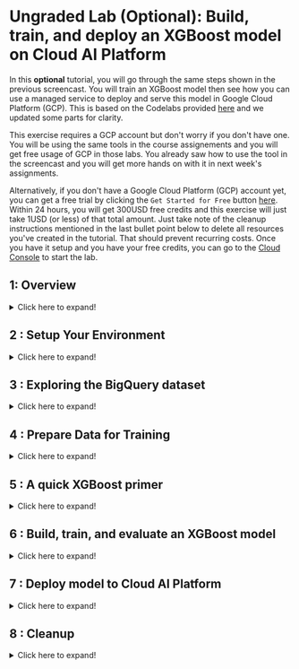 # Ungraded Lab (Optional): Build, train, and deploy an XGBoost model on Cloud AI Platform

In this **optional** tutorial, you will go through the same steps shown in the previous screencast. You will train an XGBoost model then see how you can use a managed service to deploy and serve this model in Google Cloud Platform (GCP). This is based on the Codelabs provided [here](https://codelabs.developers.google.com/codelabs/xgb-caip-e2e#0) and we updated some parts for clarity.

This exercise requires a GCP account but don't worry if you don't have one. You will be using the same tools in the course assignements and you will get free usage of GCP in those labs. You already saw how to use the tool in the screencast and you will get more hands on with it in next week's assignments.

Alternatively, if you don't have a Google Cloud Platform (GCP) account yet, you can get a free trial by clicking the `Get Started for Free` button [here](https://cloud.google.com/free). Within 24 hours, you will get 300USD free credits and this exercise will just take 1USD (or less) of that total amount. Just take note of the cleanup instructions mentioned in the last bullet point below to delete all resources you've created in the tutorial. That should prevent recurring costs. Once you have it setup and you have your free credits, you can go to the [Cloud Console](https://console.cloud.google.com/) to start the lab.

## 1: Overview

<details>
<summary>Click here to expand!</summary>

In this lab, you will walk through a complete ML workflow on GCP. From a Cloud AI Platform Notebooks environment, you'll ingest data from a BigQuery public dataset, build and train an XGBoost model, and deploy the model to AI Platform for prediction.

You'll learn how to:

* Ingest and analyze a BigQuery dataset in AI Platform Notebooks
* Build an XGBoost model
* Deploy the XGBoost model to AI Platform and get predictions
* The total cost to run this lab on Google Cloud is about $1.

*Tip: It is best to have at least two windows open when going through the instructions in this tutorial: at least one for navigating to the different parts of GCP (e.g. Storage, BigQuery, AI Platform Models) and one for the AI Platform Jupyter Notebook you will open in Step 2 below.*

</details>

## 2 : Setup Your Environment

<details>
<summary>Click here to expand!</summary>

You'll need a Google Cloud Platform project to run this exercise. If you just enabled a GCP free trial, you should already have a project called 'My First Project'. If not, you can follow the [instructions here](https://cloud.google.com/resource-manager/docs/creating-managing-projects) to create a project.

**Step 1**: Enable the Cloud AI Platform Models API

Navigate to the [AI Platform Models](https://console.cloud.google.com/ai-platform/models) section of your Cloud Console and click Enable if it isn't already enabled.

<img src='./images/models_api.png' alt='images/models_api'>

**Step 2**: Enable the [Compute Engine API](https://console.cloud.google.com/marketplace/details/google/compute.googleapis.com)

Navigate to `Compute Engine` and select `Enable` if it isn't already enabled. You'll need this to create your notebook instance. (*tip: After clicking Enable and it doesn't automatically refresh, you can just manually refresh the page after a minute to see if the API has been enabled. It should show "API Enabled".*

**Step 3**: Create an AI Platform Notebooks instance

Navigate to [AI Platform Notebooks](https://console.cloud.google.com/mlengine/notebooks/instances) section of your Cloud Console and click *New Instance*. Then select the latest *Python* instance type:

<img src='./images/notebook.png' alt='images/notebook.png'>

Use the default options and then click *Create*. Once the instance has been created, select *Open JupyterLab*.

**Step 4**: Install XGBoost

Once your JupyterLab instance has opened, you'll need to add the XGBoost package.

To do this, select Terminal from the launcher:

<img src='./images/terminal_launcher.png' alt='images/terminal_launcher.png'>

Then run the following to install the latest version of XGBoost supported by AI Platform:

```
pip3 install xgboost==1.4.2
```

After this completes, close the Terminal (`x` on the upper right) to go back to the Launcher:

<img src='./images/close.png' alt='images/close.png'>

From there, you can open a `Python 3` Notebook instance. You're ready to get started in your notebook!

**Step 5**: Import Python packages

*For the rest of this codelab, run all the code snippets from your Jupyter notebook.*

In the first cell of your notebook, add the following imports and run the cell. You can run it by pressing the right arrow button in the top menu or pressing command-enter:

```
import pandas as pd
import xgboost as xgb
import numpy as np

from sklearn.model_selection import train_test_split
from sklearn.utils import shuffle
from google.cloud import bigquery
```

</details>

## 3 : Exploring the BigQuery dataset

<details>
<summary>Click here to expand!</summary>

BigQuery has made [many datasets](https://cloud.google.com/bigquery/public-data) publicly available for your exploration. For this lab, we'll be using the [natality dataset](https://console.cloud.google.com/bigquery?p=bigquery-public-data&d=samples&t=natality&page=table&_ga=2.91160473.24786528.1580741008-413280468.1556849151). This contains data on nearly every birth in the US over a 40 year time period, including the birth weight of the child, and demographic information on the baby's parents. You'll be using a subset of the features to predict a baby's birth weight.

**Step 1**: Download the BigQuery data to our notebook

You'll be using the Python client library for BigQuery to download the data into a Pandas DataFrame. The original dataset is 21GB and contains 123M rows. To keep things simple we'll only be using 10,000 rows from the dataset.

Construct the query and preview the resulting DataFrame with the following code. Here we're getting 4 features from the original dataset, along with baby weight (the thing our model will predict). The dataset goes back many years but for this model we'll use only data from after 2000:

```
query="""
SELECT
  weight_pounds,
  is_male,
  mother_age,
  plurality,
  gestation_weeks
FROM
  publicdata.samples.natality
WHERE year > 2000
LIMIT 10000
"""
df = bigquery.Client().query(query).to_dataframe()
df.head()
```

*If you get a `403 Forbidden` error, it means you will need to enable the `BigQuery API` for your account. Search for `BigQuery` in the Search Bar and click `Enable API`. Kindly wait for it to be enabled before re-running the command above.*

To get a summary of the numeric features in our dataset, run:

```
df.describe()
```

This shows the mean, standard deviation, minimum, and other metrics for our numeric columns. Finally, let's get some data on our boolean column indicating the baby's gender. We can do this with Pandas' `value_counts` method:

```
df['is_male'].value_counts()
```

Looks like the dataset is nearly balanced 50/50 by gender.
</details>

## 4 : Prepare Data for Training

<details>
<summary>Click here to expand!</summary>

In this section, we'll divide the data into train and test sets to prepare it for training our model.

**Step 1**: Extract the label column

First drop rows with null values from the dataset and shuffle the data:

```
df = df.dropna()
df = shuffle(df, random_state=2)
```

Next, extract the label column into a separate variable and create a DataFrame with only our features:

```
labels = df['weight_pounds']
data = df.drop(columns=['weight_pounds'])
```

Now if you preview our dataset by running `data.head()`, you should see the four features we'll be using for training.

**Step 2**: Convert categorical features to integers

Since XGBoost requires all data to be numeric, we'll need to change how we're representing the data in the `is_male` column, which is currently True / False strings. We can do that simply by changing the type of that column:

```
data['is_male'] = data['is_male'].astype(int)
```

**Step 3**: Split data into train and test sets

We'll use Scikit Learn's `train_test_split` utility which we imported at the beginning of the notebook to split our data into train and test sets:

```
x,y = data,labels
x_train,x_test,y_train,y_test = train_test_split(x,y)
```

Now we're ready to build and train our model!
</details>

## 5 : A quick XGBoost primer

<details>
<summary>Click here to expand!</summary>

[XGBoost](https://github.com/dmlc/xgboost) is a machine learning framework that uses [decision trees](https://en.wikipedia.org/wiki/Decision_tree_learning) and [gradient boosting](https://en.wikipedia.org/wiki/Gradient_boosting) to build predictive models. It works by ensembling multiple decision trees together based on the score associated with different leaf nodes in a tree.

The diagram below is a simplified visualization of an ensemble tree network for a model that evaluates whether or not someone will like a specific computer game (this is from the [XGBoost docs](https://xgboost.readthedocs.io/en/latest/tutorials/model.html)):

<img src='./images/xgboost.png' alt='images/xgboost'>

Why are we using XGBoost for this model? While traditional neural networks have been shown to perform best on unstructured data like images and text, decision trees often perform extremely well on structured data like the birth weight dataset we'll be using.
</details>

## 6 : Build, train, and evaluate an XGBoost model

<details>
<summary>Click here to expand!</summary>

**Step 1**: Define and train the XGBoost model
Creating a model in XGBoost is simple. We'll use the `XGBRegressor` class to create the model, and just need to pass the right `objective` parameter for our specific task. Here we're using a regression model since we're predicting a numerical value (baby's weight). If we were instead bucketing our data to determine if a baby weighed more or less than 6 pounds, we'd use a classification model.

In this case we'll use `reg:squarederror` as our model's objective.

The following code will create an XGBoost model:

```
model = xgb.XGBRegressor(
    objective='reg:squarederror'
)
```

You can train the model with one line of code, calling the fit() method and passing it the training data and labels.

```
model.fit(x_train, y_train)
```

**Step 2**: Evaluate your model on test data

We can now use our trained model to generate predictions on our test data with the `predict()` function:

```
y_pred = model.predict(x_test)
```

Let's see how the model performed on the first 20 values from our test set. Below we'll print the predicted baby weight along with the actual baby weight for each test example:

```
for i in range(20):
    print('Predicted weight: ', y_pred[i])
    print('Actual weight: ', y_test.iloc[i])
    print()
```

**Step 3**: Save your model
In order to deploy the model, run the following code to save it to a local file:

```
model.save_model('model.bst')
```

</details>

## 7 : Deploy model to Cloud AI Platform

<details>
<summary>Click here to expand!</summary>

We've got our model working locally, but it would be nice if we could make predictions on it from anywhere (not just this notebook!). In this step we'll deploy it to the cloud.

**Step 1**: Create a Cloud Storage bucket for our model

Let's first define some environment variables that we'll be using throughout the rest of the tutorial. Fill in the values below with your PROJECT ID, the name of the cloud storage bucket you'd like to create (must be globally unique, you can use the project id as well), and the version name for the first version of your model.

*Tip: You can get the Project ID as shown by Laurence in the screencast or by running this command in a cell: `!gcloud config list project --format "value(core.project)"`. You can use the result to fill in `<YOUR_PROJECT_ID>` below:*

```
# Update these to your own GCP project, model, and version names
GCP_PROJECT = '<YOUR_PROJECT_ID>'
MODEL_BUCKET = 'gs://<YOUR_PROJECT_ID>'
VERSION_NAME = 'v1'
MODEL_NAME = 'baby_weight'
```

Now we're ready to create a storage bucket to store our XGBoost model file. We'll point Cloud AI Platform at this file when we deploy.

Run this `gsutil` command from within your notebook to create a bucket:

```
!gsutil mb $MODEL_BUCKET
```

**Step 2**: Copy the model file to Cloud Storage

Next, we'll copy our XGBoost saved model file to Cloud Storage. Run the following gsutil command:

```
!gsutil cp ./model.bst $MODEL_BUCKET
```

*If you get errors about creating buckets, you may need to enable the `Cloud Storage API` before retrying the command above. Just search for `Cloud Storage` using the Search Bar then click `Enable API`.*

Head over to the storage browser in your Cloud Console to confirm the file has been copied:

<img src='./images/gcs.png' alt='images/gcs'>

**Step 3**: Create and deploy the model

The following ai-platform gcloud command will create a new model in your project:

```
!gcloud ai-platform models create $MODEL_NAME --region=us-central1
```

Now it's time to deploy the model. We can do that with this gcloud command:

```
!gcloud ai-platform versions create $VERSION_NAME \
--model=$MODEL_NAME \
--framework='XGBOOST' \
--runtime-version=2.5 \
--origin=$MODEL_BUCKET \
--python-version=3.7 \
--project=$GCP_PROJECT \
--region=us-central1
```

While this is running, check the [models section](https://console.cloud.google.com/ai-platform/models) of your AI Platform console. You should see your new version deploying there:

<img src='./images/deploy.png' alt='images/deploy'>

When the deploy completes successfully you'll see a green check mark where the loading spinner is. The deployment can take up to 5 minutes.

**Step 4**: Test the deployed model

To make sure your deployed model is working, test it out using gcloud to make a prediction. First, save a JSON file with two examples from our test set:

```
%%writefile predictions.json
[0.0, 33.0, 1.0, 27.0]
[1.0, 26.0, 1.0, 40.0]
```

Test your model by saving the output of the following gcloud command to a variable and printing it:

```
prediction = !gcloud ai-platform predict --model=$MODEL_NAME --json-instances=predictions.json --version=$VERSION_NAME
print(prediction.s)
```

You should see your model's prediction in the output. The actual baby weight for these two examples is around 2 and 8 pounds respectively (results may differ slightly because we shuffled our dataset).
</details>

## 8 : Cleanup

<details>
<summary>Click here to expand!</summary>

If you'd like to continue using this notebook, it is recommended that you turn it off when not in use. From the Notebooks UI in your Cloud Console, select the notebook and then select Stop:

<img src='./images/cleanup.png' alt='images/cleanup'>

If you'd like to delete all resources you've created in this lab, simply delete the notebook instance instead of stopping it.

Using the Navigation menu in your Cloud Console, browse to `Cloud Storage` and delete both buckets you created to store your model assets. Similarly, you can also go to the dashboard of `AI Platform -> Models` to delete the model manually.

</details>
